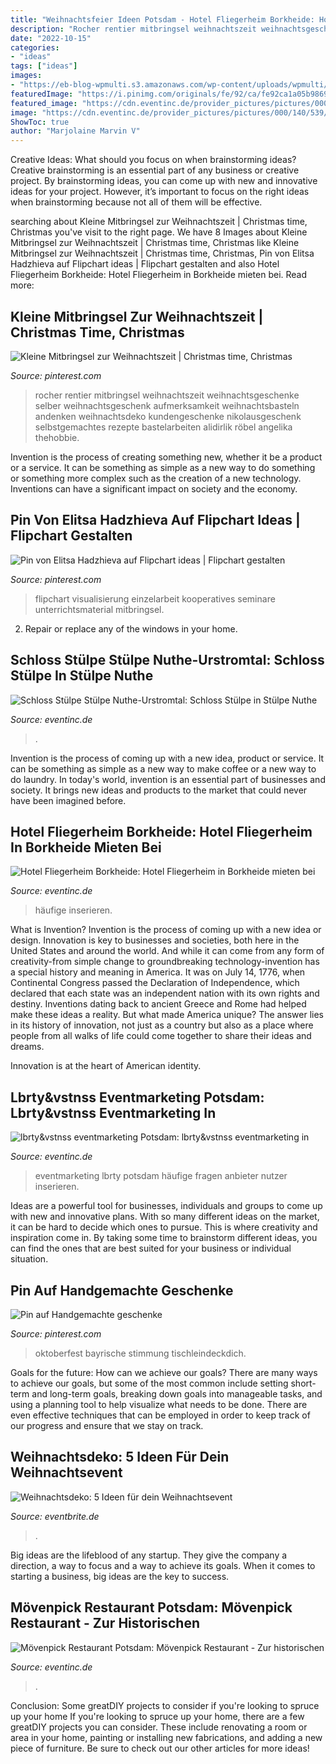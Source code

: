 ```yaml
---
title: "Weihnachtsfeier Ideen Potsdam - Hotel Fliegerheim Borkheide: Hotel Fliegerheim In Borkheide Mieten Bei"
description: "Rocher rentier mitbringsel weihnachtszeit weihnachtsgeschenke selber weihnachtsgeschenk aufmerksamkeit weihnachtsbasteln andenken weihnachtsdeko kundengeschenke nikolausgeschenk selbstgemachtes rezepte bastelarbeiten alidirlik röbel angelika thehobbie"
date: "2022-10-15"
categories:
- "ideas"
tags: ["ideas"]
images:
- "https://eb-blog-wpmulti.s3.amazonaws.com/wp-content/uploads/wpmulti/sites/14/2015/11/shutterstock_84158917.jpg"
featuredImage: "https://i.pinimg.com/originals/fe/92/ca/fe92ca1a05b9869055ebfcc05c555d44.jpg"
featured_image: "https://cdn.eventinc.de/provider_pictures/pictures/000/140/539/cropped/eventagency-lbrty-vstnss-eventmarketing-potsdam.jpg?1553321021"
image: "https://cdn.eventinc.de/provider_pictures/pictures/000/140/539/cropped/eventagency-lbrty-vstnss-eventmarketing-potsdam.jpg?1553321021"
ShowToc: true
author: "Marjolaine Marvin V"
---
```



Creative Ideas: What should you focus on when brainstorming ideas?
Creative brainstorming is an essential part of any business or creative project. By brainstorming ideas, you can come up with new and innovative ideas for your project. However, it’s important to focus on the right ideas when brainstorming because not all of them will be effective.

	

		
searching about Kleine Mitbringsel zur Weihnachtszeit | Christmas time, Christmas you've visit to the right page. We have 8 Images about Kleine Mitbringsel zur Weihnachtszeit | Christmas time, Christmas like Kleine Mitbringsel zur Weihnachtszeit | Christmas time, Christmas, Pin von Elitsa Hadzhieva auf Flipchart ideas | Flipchart gestalten and also Hotel Fliegerheim Borkheide: Hotel Fliegerheim in Borkheide mieten bei. Read more:
		
    
## Kleine Mitbringsel Zur Weihnachtszeit | Christmas Time, Christmas

<img loading=lazy src="https://i.pinimg.com/736x/fd/18/70/fd18706247e38374ef48f16f3ea86227--christmas-diy.jpg" onerror="this.onerror=null;this.src='https://tse2.mm.bing.net/th?id=OIP.lu1EungksJB4AleXEAp8MQHaFl&amp;pid=15.1';" alt="Kleine Mitbringsel zur Weihnachtszeit | Christmas time, Christmas">

_Source: pinterest.com_

>rocher rentier mitbringsel weihnachtszeit weihnachtsgeschenke selber weihnachtsgeschenk aufmerksamkeit weihnachtsbasteln andenken weihnachtsdeko kundengeschenke nikolausgeschenk selbstgemachtes rezepte bastelarbeiten alidirlik röbel angelika thehobbie. 

	

Invention is the process of creating something new, whether it be a product or a service. It can be something as simple as a new way to do something or something more complex such as the creation of a new technology. Inventions can have a significant impact on society and the economy.

    
## Pin Von Elitsa Hadzhieva Auf Flipchart Ideas | Flipchart Gestalten

<img loading=lazy src="https://i.pinimg.com/originals/fe/92/ca/fe92ca1a05b9869055ebfcc05c555d44.jpg" onerror="this.onerror=null;this.src='https://tse1.mm.bing.net/th?id=OIP.A7QA9ghus3Nch0b1Jo2OxQHaJ4&amp;pid=15.1';" alt="Pin von Elitsa Hadzhieva auf Flipchart ideas | Flipchart gestalten">

_Source: pinterest.com_

>flipchart visualisierung einzelarbeit kooperatives seminare unterrichtsmaterial mitbringsel. 

	

2. Repair or replace any of the windows in your home.

    
## Schloss Stülpe Stülpe Nuthe-Urstromtal: Schloss Stülpe In Stülpe Nuthe

<img loading=lazy src="https://cdn.eventinc.de/provider_pictures/pictures/000/224/462/cropped/eventlocation-schloss-stuelpe-potsdam.jpg?1569404239" onerror="this.onerror=null;this.src='https://tse1.mm.bing.net/th?id=OIP.KECEdEGugJzlKt5ERNpScQHaDW&amp;pid=15.1';" alt="Schloss Stülpe Stülpe Nuthe-Urstromtal: Schloss Stülpe in Stülpe Nuthe">

_Source: eventinc.de_

>. 

	

Invention is the process of coming up with a new idea, product or service. It can be something as simple as a new way to make coffee or a new way to do laundry. In today's world, invention is an essential part of businesses and society. It brings new ideas and products to the market that could never have been imagined before.

    
## Hotel Fliegerheim Borkheide: Hotel Fliegerheim In Borkheide Mieten Bei

<img loading=lazy src="https://cdn.eventinc.de/provider_pictures/pictures/000/240/241/cropped/eventlocation-hotel-fliegerheim-potsdam.jpg?1583750654" onerror="this.onerror=null;this.src='https://tse1.mm.bing.net/th?id=OIP.wRUbKKffjI3B0hckw9B7-AHaDW&amp;pid=15.1';" alt="Hotel Fliegerheim Borkheide: Hotel Fliegerheim in Borkheide mieten bei">

_Source: eventinc.de_

>häufige inserieren. 

	

What is Invention?
Invention is the process of coming up with a new idea or design. Innovation is key to businesses and societies, both here in the United States and around the world. And while it can come from any form of creativity-from simple change to groundbreaking technology-invention has a special history and meaning in America.
It was on July 14, 1776, when Continental Congress passed the Declaration of Independence, which declared that each state was an independent nation with its own rights and destiny. Inventions dating back to ancient Greece and Rome had helped make these ideas a reality. But what made America unique? The answer lies in its history of innovation, not just as a country but also as a place where people from all walks of life could come together to share their ideas and dreams.

Innovation is at the heart of American identity.

    
## Lbrty&amp;vstnss Eventmarketing Potsdam: Lbrty&amp;vstnss Eventmarketing In

<img loading=lazy src="https://cdn.eventinc.de/provider_pictures/pictures/000/140/539/cropped/eventagency-lbrty-vstnss-eventmarketing-potsdam.jpg?1553321021" onerror="this.onerror=null;this.src='https://tse3.mm.bing.net/th?id=OIP.1YRve6_tUjSrZ4GZfTFzoAHaDW&amp;pid=15.1';" alt="lbrty&amp;vstnss eventmarketing Potsdam: lbrty&amp;vstnss eventmarketing in">

_Source: eventinc.de_

>eventmarketing lbrty potsdam häufige fragen anbieter nutzer inserieren. 

	

Ideas are a powerful tool for businesses, individuals and groups to come up with new and innovative plans. With so many different ideas on the market, it can be hard to decide which ones to pursue. This is where creativity and inspiration come in. By taking some time to brainstorm different ideas, you can find the ones that are best suited for your business or individual situation.

    
## Pin Auf Handgemachte Geschenke

<img loading=lazy src="https://i.pinimg.com/originals/ae/0e/de/ae0ede9124d89838d9caed467077a9a1.jpg" onerror="this.onerror=null;this.src='https://tse2.mm.bing.net/th?id=OIP.v9xNI5KAcFLy8hNMtTxoAwHaE8&amp;pid=15.1';" alt="Pin auf Handgemachte geschenke">

_Source: pinterest.com_

>oktoberfest bayrische stimmung tischleindeckdich. 

	

Goals for the future: How can we achieve our goals?
There are many ways to achieve our goals, but some of the most common include setting short-term and long-term goals, breaking down goals into manageable tasks, and using a planning tool to help visualize what needs to be done. There are even effective techniques that can be employed in order to keep track of our progress and ensure that we stay on track.

    
## Weihnachtsdeko: 5 Ideen Für Dein Weihnachtsevent

<img loading=lazy src="https://eb-blog-wpmulti.s3.amazonaws.com/wp-content/uploads/wpmulti/sites/14/2015/11/shutterstock_84158917.jpg" onerror="this.onerror=null;this.src='https://tse4.mm.bing.net/th?id=OIP.cnOs4-yiT99nj_36qBKonQHaF9&amp;pid=15.1';" alt="Weihnachtsdeko: 5 Ideen für dein Weihnachtsevent">

_Source: eventbrite.de_

>. 

	

Big ideas are the lifeblood of any startup. They give the company a direction, a way to focus and a way to achieve its goals. When it comes to starting a business, big ideas are the key to success.

    
## Mövenpick Restaurant Potsdam: Mövenpick Restaurant - Zur Historischen

<img loading=lazy src="https://cdn.eventinc.de/provider_pictures/pictures/000/040/267/cropped/eventlocation-moevenpick-restaurant-zur-historischen-muehle-potsdam.jpg?1553208082" onerror="this.onerror=null;this.src='https://tse4.mm.bing.net/th?id=OIP.tXsXV2jrWg-TEeZ8MIr_bAHaDW&amp;pid=15.1';" alt="Mövenpick Restaurant Potsdam: Mövenpick Restaurant - Zur historischen">

_Source: eventinc.de_

>. 

	

Conclusion: Some greatDIY projects to consider if you're looking to spruce up your home
If you're looking to spruce up your home, there are a few greatDIY projects you can consider. These include renovating a room or area in your home, painting or installing new fabrications, and adding a new piece of furniture. Be sure to check out our other articles for more ideas!

